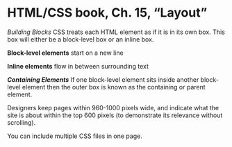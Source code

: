 # HTML/CSS book, Ch. 15, “Layout”

_Building Blocks_
CSS treats each HTML element as if it is in its own box. This box will either be a block-level box or an inline box.


**Block-level elements**
start on a new line

**Inline elements**
flow in between surrounding text

_**Containing Elements**_
If one block-level element sits inside another block-level element then the outer box is known as the containing or parent element.


Designers keep pages within 960-1000 pixels wide, and indicate what the site is about within the top 600 pixels (to demonstrate its relevance without scrolling).


You can include multiple CSS files in one page.
